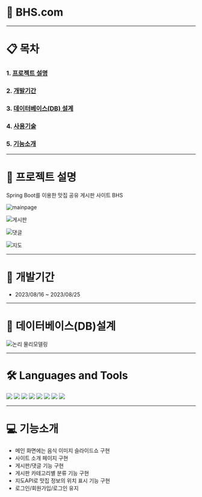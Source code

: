 #  📌 BHS.com
- - -

# 📋 목차
### 1. [프로젝트 설명](https://github.com/sooookyung/kosmo-proj-spring#프로젝트-설명 "프로젝트설명")           
### 2. [개발기간](https://github.com/sooookyung/kosmo-proj-spring#개발기간 "개발기간")    
### 3. [데이터베이스(DB) 설계](https://github.com/sooookyung/kosmo-proj-spring#데이터베이스db설계 "db설계")         
### 4. [사용기술](https://github.com/sooookyung/kosmo-proj-spring#Languages-and-Tools "사용기술")         
### 5. [기능소개](https://github.com/sooookyung/kosmo-proj-spring#기능소개 "기능소개")         

- - - 
# 🚀 프로젝트 설명
Spring Boot를 이용한 맛집 공유 게시판 사이트 BHS

![mainpage](https://github.com/sooookyung/bhs_project/assets/142128972/9390f788-a1c7-462a-af89-0861190f8bab)

![게시판](https://github.com/sooookyung/bhs_project/assets/142128972/3f9fc9c3-037c-4628-9289-fef98eebc865)

![댓글](https://github.com/sooookyung/bhs_project/assets/142128972/34987a31-57b3-4369-93fe-b19af262e303)

![지도](https://github.com/sooookyung/bhs_project/assets/142128972/2b983711-b188-49c8-b17b-5412dc302a38)


- - - 
# 📆 개발기간
* 2023/08/16 ~ 2023/08/25


- - -
# 📝 데이터베이스(DB)설계 
![논리 물리모델링](https://github.com/sooookyung/bhs_project/assets/142128972/60bd1bc5-03f3-4612-86ee-a0b021e3191a)


- - - 
# 🛠️ Languages and Tools

<img src="https://img.shields.io/badge/javascript-%23323330.svg?style=for-the-badge&logo=javascript&logoColor=%23F7DF1E"> <img src="https://img.shields.io/badge/spring-%236DB33F.svg?style=for-the-badge&logo=spring&logoColor=white"> <img src="https://img.shields.io/badge/Oracle-F80000?style=for-the-badge&logo=oracle&logoColor=white"> 
<img src="https://img.shields.io/badge/bootstrap-%238511FA.svg?style=for-the-badge&logo=bootstrap&logoColor=white"> <img src="https://img.shields.io/badge/html5-%23E34F26.svg?style=for-the-badge&logo=html5&logoColor=white"> <img src="https://img.shields.io/badge/java-%23ED8B00.svg?style=for-the-badge&logo=openjdk&logoColor=white"> <img src="https://img.shields.io/badge/Visual%20Studio%20Code-0078d7.svg?style=for-the-badge&logo=visual-studio-code&logoColor=white"> <img src="https://img.shields.io/badge/css3-%231572B6.svg?style=for-the-badge&logo=css3&logoColor=white">

- - - 
# 💻 기능소개
* 메인 화면에는 음식 이미지 슬라이드쇼 구현
* 사이트 소개 페이지 구현
* 게시판/댓글 기능 구현
* 게시판 카테고리별 분류 기능 구현
* 지도API로 맛집 정보의 위치 표시 기능 구현
* 로그인/회원가입/로그인 유지
